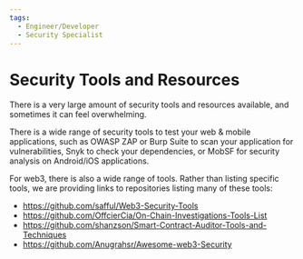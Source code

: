 ```yaml
---
tags:
  - Engineer/Developer
  - Security Specialist
---
```


# Security Tools and Resources

There is a very large amount of security tools and resources available, and sometimes it can feel overwhelming.

There is a wide range of security tools to test your web & mobile applications, such as OWASP ZAP or Burp Suite to scan your application for vulnerabilities, Snyk to check your dependencies, or MobSF for security analysis on Android/iOS applications.

For web3, there is also a wide range of tools. Rather than listing specific tools, we are providing links to repositories listing many of these tools:

- <https://github.com/safful/Web3-Security-Tools>
- <https://github.com/OffcierCia/On-Chain-Investigations-Tools-List>
- <https://github.com/shanzson/Smart-Contract-Auditor-Tools-and-Techniques>
- <https://github.com/Anugrahsr/Awesome-web3-Security>
